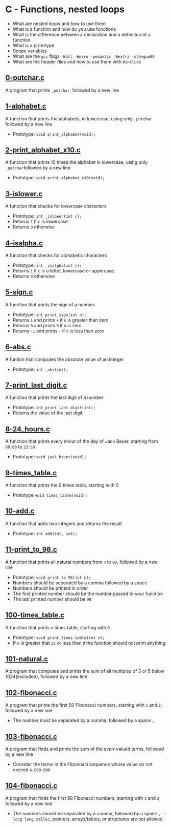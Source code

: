 # C - Functions, nested loops
  - What are nested loops and how to use them
  - What is a function and how do you use functions
  - What is the difference between a declaration and a definition of a function
  - What is a prototype
  - Scope variables
  - What are the `gcc` flags `-Wall -Werro -pedantic -Wextra -std=gnu89`
  - What are the header files and how to use them with `#include`

## [0-putchar.c](https://github.com/awinabaab/alx-low_level_programming/blob/master/0x02-functions_nested_loops/0-putchar.c)
   A program that prints `_putchar`, followed by a new line

## [1-alphabet.c](https://github.com/awinabaab/alx-low_level_programming/blob/master/0x02-functions_nested_loops/1-alphabet.c)
   A function that prints the alphabets, in lowercase,
   using only `_putchar` followed by a new line
   - Prototype: `void print_alphabet(void);`

## [2-print_alphabet_x10.c](https://github.com/awinabaab/alx-low_level_programming/blob/master/0x02-functions_nested_loops/2-print_alphabet_x10.c)
   A function that prints 10 times the alphabet in lowercase,
   using only `_putchar`followed by a new line
   - Prototype: `void print_alphabet_x10(void);`

## [3-islower.c](https://github.com/awinabaab/alx-low_level_programming/blob/master/0x02-functions_nested_loops/3-islower.c)
   A function that checks for lowercase characters
   - Prototype: `int _islower(int c);`
   - Returns `1` if `c` is lowercase
   - Returns `0` otherwise

## [4-isalpha.c](https://github.com/awinabaab/alx-low_level_programming/blob/master/0x02-functions_nested_loops/4-isalpha.c)
   A function that checks for alphabetic characters
   - Prototype: `int _isalpha(int c);`
   - Returns `1` if `c` is a letter, lowercase or uppercase.
   - Returns `0` otherwise

## [5-sign.c](https://github.com/awinabaab/alx-low_level_programming/blob/master/0x02-functions_nested_loops/5-sign.c)
   A function that prints the sign of a number
   - Prototype: `int print_sign(int n);`
   - Returns `1` and prints `+` if `n` is greater than zero
   - Returns `0` and prints `0` if `n` is zero
   - Returns `-1` and prints `-` if `n` is less than zero

## [6-abs.c](https://github.com/awinabaab/alx-low_level_programming/blob/master/0x02-functions_nested_loops/6-abs.c)
   A funtion that computes the absolute value of an integer
   - Prototype: `int _abs(int);`

## [7-print_last_digit.c](https://github.com/awinabaab/alx-low_level_programming/blob/master/0x02-functions_nested_loops/7-print_last_digit.c)
   A function that prints the last digit of a number
   - Prototype: `int print_last_digit(int);`
   - Returns the value of the last digit

## [8-24_hours.c](https://github.com/awinabaab/alx-low_level_programming/blob/master/0x02-functions_nested_loops/8-24_hours.c)
   A function that prints every minut of the day of Jack Bauer,
   starting from `00:00` to `23:59`
   - Prototype: `void jack_bauer(void);`

## [9-times_table.c](https://github.com/awinabaab/alx-low_level_programming/blob/master/0x02-functions_nested_loops/9-times_table.c)
   A function that prints the 9 times table, starting with 0
   - Prototype `void times_table(void);`

## [10-add.c](https://github.com/awinabaab/alx-low_level_programming/blob/master/0x02-functions_nested_loops/10-add.c)
   A function that adds two integers and returns the result
   - Prototype: `int add(int, int);`

## [11-print_to_98.c](https://github.com/awinabaab/alx-low_level_programming/blob/master/0x02-functions_nested_loops/11-print_to_98.c)
   A function that prints all natural numbers from `n` to `98`,
   followed by a new line
   - Prototype: `void print_to_98(int n);`
   - Numbers should be separated by a comma followed by a space
   - Numbers should be printed in order
   - The first printed number should be the number passed to your function
   - The last printed number should be `98`

## [100-times_table.c](https://github.com/awinabaab/alx-low_level_programming/blob/master/0x02-functions_nested_loops/100-times_table.c)
   A function that prints `n` times table, starting with `0`
   - Prototype: `void print_times_table(int n);`
   - If `n` is greater that `15` or less than `0` the function should not
   print anything

## [101-natural.c](https://github.com/awinabaab/alx-low_level_programming/blob/master/0x02-functions_nested_loops/101-natural.c)
   A program that computes and prints the sum of all multiples of 3 or 5
   below 1024(excluded), followed by a new line

## [102-fibonacci.c](https://github.com/awinabaab/alx-low_level_programming/blob/master/0x02-functions_nested_loops/102-fibonacci.c)
   A program that prints the first 50 Fibonacci numbers,
   starting with `1` and `2`, followed by a new line
   - The number must be separated by a comma, followed by a space `, `

## [103-fibonacci.c](https://github.com/awinabaab/alx-low_level_programming/blob/master/0x02-functions_nested_loops/103-fibonacci.c)
   A program that finds and prints the sum of the even-valued terms,
   followed by a new line
   - Consider the terms in the Fibonnaci sequence whose value do not exceed `4,000,000`

## [104-fibonacci.c](https://github.com/awinabaab/alx-low_level_programming/blob/master/0x02-functions_nested_loops/104-fibonacci.c)
   A program that finds the first 98 Fibonacci numbers,
   starting with `1` and `2`, followed by a new line
   - The numbers should be separated by a comma, followed by a space `, `
   -`long long`, `malloc`, pointers, arrays/tables, or structures are not allowed

